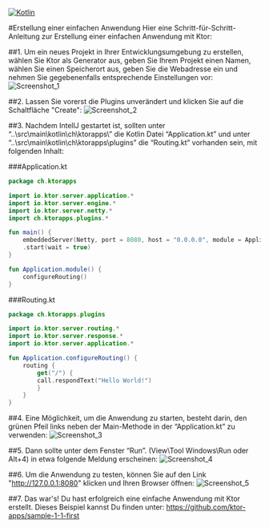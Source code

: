 [![Kotlin](https://img.shields.io/badge/kotlin-1.8.10-blue.svg?logo=kotlin)](http://kotlinlang.org)

#Erstellung einer einfachen Anwendung
Hier eine Schritt-für-Schritt-Anleitung zur Erstellung einer einfachen Anwendung mit Ktor:

##1.
Um ein neues Projekt in Ihrer Entwicklungsumgebung zu erstellen, wählen Sie Ktor als Generator aus, geben Sie Ihrem Projekt einen Namen, wählen Sie einen Speicherort aus, geben Sie die Webadresse ein und nehmen Sie gegebenenfalls entsprechende Einstellungen vor:
![Screenshot_1](https://github.com/ktor-apps/sample-1-1-first/assets/132061267/4856448f-9271-4d74-8279-56c6a1d85141)

##2.
Lassen Sie vorerst die Plugins unverändert und klicken Sie auf die Schaltfläche "Create":
![Screenshot_2](https://github.com/ktor-apps/sample-1-1-first/assets/132061267/8f26f913-4fb3-42c9-a67c-ac8d7643cd40)

##3.
Nachdem IntellJ gestartet ist, sollten unter “..\src\main\kotlin\ch\ktorapps\” die Kotlin Datei “Application.kt” und unter “..\src\main\kotlin\ch\ktorapps\plugins” die “Routing.kt” vorhanden sein, mit folgenden Inhalt:

###Application.kt
```kotlin
package ch.ktorapps

import io.ktor.server.application.*
import io.ktor.server.engine.*
import io.ktor.server.netty.*
import ch.ktorapps.plugins.*

fun main() {
    embeddedServer(Netty, port = 8080, host = "0.0.0.0", module = Application::module)
    .start(wait = true)
}

fun Application.module() {
    configureRouting()
}
```

###Routing.kt
```kotlin
package ch.ktorapps.plugins

import io.ktor.server.routing.*
import io.ktor.server.response.*
import io.ktor.server.application.*

fun Application.configureRouting() {
    routing {
        get("/") {
        call.respondText("Hello World!")
        }
    }
}
```
##4.
Eine Möglichkeit, um die Anwendung zu starten, besteht darin, den grünen Pfeil links neben der Main-Methode in der “Application.kt” zu verwenden:
![Screenshot_3](https://github.com/ktor-apps/sample-1-1-first/assets/132061267/2475fbd7-df34-40ef-b09d-8e1d853d6799)

##5.
Dann sollte unter dem Fenster “Run”. (View\Tool Windows\Run oder Alt+4) in etwa folgende Meldung erscheinen:
![Screenshot_4](https://github.com/ktor-apps/sample-1-1-first/assets/132061267/6eb008ed-3d06-41fc-b30d-58fb10c0282e)

##6.
Um die Anwendung zu testen, können Sie auf den Link "http://127.0.0.1:8080" klicken und Ihren Browser öffnen:
![Screenshot_5](https://github.com/ktor-apps/sample-1-1-first/assets/132061267/c5344fe6-8d38-4ec1-b173-ad096bc80a56)


##7.
Das war's! Du hast erfolgreich eine einfache Anwendung mit Ktor erstellt. Dieses Beispiel kannst Du finden unter: https://github.com/ktor-apps/sample-1-1-first